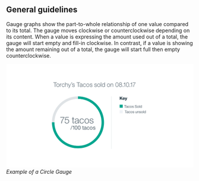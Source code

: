 ## General guidelines

Gauge graphs show the part-to-whole relationship of one value compared to its total. The gauge moves clockwise or counterclockwise depending on its content. When a value is expressing the amount used out of a total, the gauge will start empty and fill-in clockwise. In contrast, if a value is showing the amount remaining out of a total, the gauge will start full then empty counterclockwise.

![Circle Gauge example](images/usage-circle-gauge.png)
_Example of a Circle Gauge_
